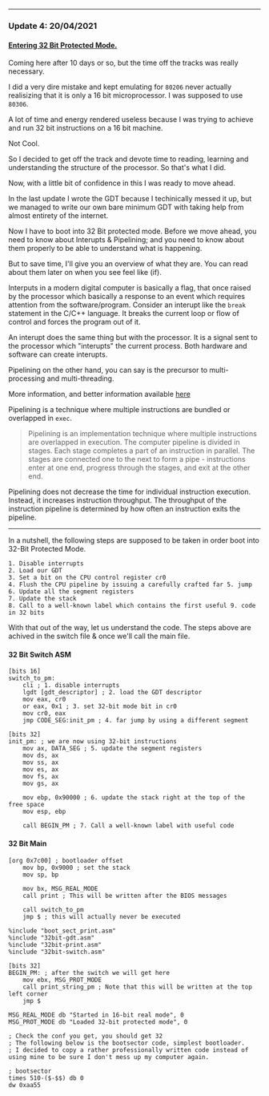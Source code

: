 ___

### Update 4: 20/04/2021

#### [Entering 32 Bit Protected Mode.](logs/update4.md)

Coming here after 10 days or so, but the time off the tracks was really necessary.

I did a very dire mistake and kept emulating for ```80206``` never actually realisizing that it is only a 16 bit microprocessor.
I was supposed to use ```80306```.

A lot of time and energy rendered useless because I was trying to achieve and run 32 bit instructions on a 16 bit machine.

Not Cool.

So I decided to get off the track and devote time to reading, learning and understanding the structure of the processor.
So that's what I did.

Now, with a little bit of confidence in this I was ready to move ahead.

In the last update I wrote the GDT because I techinically messed it up, but we managed to write our own bare minimum GDT with taking help from almost entirety of the internet. 

Now I have to boot into 32 Bit protected mode.
Before we move ahead, you need to know about Interupts & Pipelining; and you need to know about them properly to be able to understand what is happening.

But to save time, I'll give you an overview of what they are. You can read about them later on when you see feel like (if).

Interputs in a modern digital computer is basically a flag, that once raised by the processor which basically a response to an event which requires attention from the software/program. Consider an interupt like the ```break``` statement in the C/C++ language. It breaks the current loop or flow of control and forces the program out of it.

An interupt does the same thing but with the processor. It is a signal sent to the processor which "interupts" the current process. Both hardware and software can create interupts. 

Pipelining on the other hand, you can say is the precursor to multi-processing and multi-threading. 

More information, and better information available [here](https://web.cs.iastate.edu/~prabhu/Tutorial/PIPELINE/pipe_title.html)

Pipelining is a technique where multiple instructions are bundled or overlapped in ```exec```.

>Pipelining is an implementation technique where multiple instructions are overlapped in execution. The computer pipeline is divided in stages. Each stage completes a part of an instruction in parallel. The stages are connected one to the next to form a pipe - instructions enter at one end, progress through the stages, and exit at the other end.

Pipelining does not decrease the time for individual instruction execution. Instead, it increases instruction throughput. The throughput of the instruction pipeline is determined by how often an instruction exits the pipeline. 

---
In a nutshell, the following steps are supposed to be taken in order boot into 32-Bit Protected Mode.

    1. Disable interrupts
    2. Load our GDT
    3. Set a bit on the CPU control register cr0
    4. Flush the CPU pipeline by issuing a carefully crafted far 5. jump
    6. Update all the segment registers
    7. Update the stack
    8. Call to a well-known label which contains the first useful 9. code in 32 bits


With that out of the way, let us understand the code.
The steps above are achived in the switch file & once we'll call the main file.  


#### 32 Bit Switch ASM
```
[bits 16]
switch_to_pm:
    cli ; 1. disable interrupts
    lgdt [gdt_descriptor] ; 2. load the GDT descriptor
    mov eax, cr0
    or eax, 0x1 ; 3. set 32-bit mode bit in cr0
    mov cr0, eax
    jmp CODE_SEG:init_pm ; 4. far jump by using a different segment

[bits 32]
init_pm: ; we are now using 32-bit instructions
    mov ax, DATA_SEG ; 5. update the segment registers
    mov ds, ax
    mov ss, ax
    mov es, ax
    mov fs, ax
    mov gs, ax

    mov ebp, 0x90000 ; 6. update the stack right at the top of the free space
    mov esp, ebp

    call BEGIN_PM ; 7. Call a well-known label with useful code

```

#### 32 Bit Main
```
[org 0x7c00] ; bootloader offset
    mov bp, 0x9000 ; set the stack
    mov sp, bp

    mov bx, MSG_REAL_MODE
    call print ; This will be written after the BIOS messages

    call switch_to_pm
    jmp $ ; this will actually never be executed

%include "boot_sect_print.asm"
%include "32bit-gdt.asm"
%include "32bit-print.asm"
%include "32bit-switch.asm"

[bits 32]
BEGIN_PM: ; after the switch we will get here
    mov ebx, MSG_PROT_MODE
    call print_string_pm ; Note that this will be written at the top left corner
    jmp $

MSG_REAL_MODE db "Started in 16-bit real mode", 0
MSG_PROT_MODE db "Loaded 32-bit protected mode", 0

; Check the conf you get, you should get 32
; The following below is the bootsector code, simplest bootloader.
; I decided to copy a rather professionally written code instead of using mine to be sure I don't mess up my computer again.

; bootsector
times 510-($-$$) db 0
dw 0xaa55
```